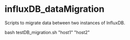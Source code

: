 # influxDB_dataMigration
Scripts to migrate data between two instances of InfluxDB.

bash testDB_migration.sh "host1" "host2"
